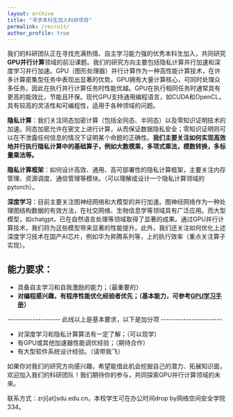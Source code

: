 ```yaml
---
layout: archive
title: "寻求本科生加入科研项目"
permalink: /recruit/
author_profile: true
---
```



我们的科研团队正在寻找充满热情、自主学习能力强的优秀本科生加入，共同研究**GPU并行计算**领域的前沿课题。我们的研究方向主要包括隐私计算并行加速和深度学习并行加速。GPU（图形处理器）并行计算作为一种高性能计算技术，在许多计算密集型任务中表现出显著的优势。GPU拥有大量计算核心，可同时处理众多任务，因此在执行并行计算任务时性能优越。GPU在执行相同任务时通常具有更高的能效比，节能且环保。现代GPU支持通用编程语言，如CUDA和OpenCL，具有较高的灵活性和可编程性，适用于各种领域的问题。

**隐私计算**：我们关注同态加密计算（包括全同态、半同态）以及零知识证明技术的加速。同态加密允许在密文上进行计算，从而保证数据隐私安全；零知识证明则可以在不泄露任何信息的情况下证明某个命题的正确性。**我们主要关注如何实现高效地并行执行隐私计算中的基础算子，例如大数模乘，多项式乘法，模数转换，多标量乘法等。**

**隐私计算框架**：如何设计高效、通用、高可部署性的隐私计算框架，主要关注内存管理、资源调度、通信管理等模块。（可以理解成设计一个隐私计算领域的pytorch）。

**深度学习**：目前主要关注图神经网络和大模型的并行加速。图神经网络作为一种处理图结构数据的有效方法，在社交网络、生物信息学等领域具有广泛应用。而大型模型，如chatgpt，已在自然语言处理等领域取得了显著的成果。通过GPU并行计算技术，我们将为这些模型带来显著的性能提升。此外，我们还关注如何优化上述深度学习技术在国产AI芯片，例如华为昇腾系列等，上的执行效率（重点关注算子实现）。

## 能力要求：
* 具备自主学习和自我激励的能力；（最重要的）
* **对编程感兴趣，有程序性能优化经验者优先；（基本能力，可参考[GPU学习手册](/intro2GPU/)）**

------------------- 此线以上是基本要求，以下是加分项 ----------------------

* 对深度学习和隐私计算算法有一定了解；（可以现学）
* 有GPU或其他加速器性能调优经验；（期待合作）
* 有大型软件系统设计经验。（请带我飞）

如果你对我们的研究方向感兴趣，希望能借此机会挖掘自己的潜力、拓展知识面，欢迎加入我们的科研团队！我们期待你的参与，共同探索GPU并行计算领域的未来。

联系方式：zrji[at]sdu.edu.cn，本校学生可在办公时间drop by网络空间安全学院334。



